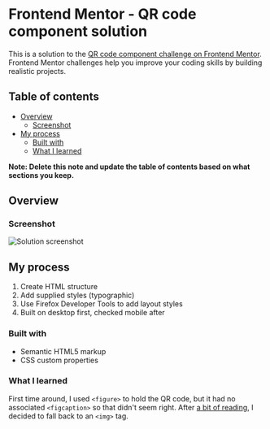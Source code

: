# Frontend Mentor - QR code component solution

This is a solution to the [QR code component challenge on Frontend Mentor](https://www.frontendmentor.io/challenges/qr-code-component-iux_sIO_H). Frontend Mentor challenges help you improve your coding skills by building realistic projects.

## Table of contents

- [Overview](#overview)
  - [Screenshot](#screenshot)
- [My process](#my-process)
  - [Built with](#built-with)
  - [What I learned](#what-i-learned)

**Note: Delete this note and update the table of contents based on what sections you keep.**

## Overview

### Screenshot

![Solution screenshot](/1-qr-code-component-main/screenshot.jpg)

## My process

1. Create HTML structure
2. Add supplied styles (typographic)
3. Use Firefox Developer Tools to add layout styles
4. Built on desktop first, checked mobile after

### Built with

- Semantic HTML5 markup
- CSS custom properties

### What I learned

First time around, I used `<figure>` to hold the QR code, but it had no associated `<figcaption>` so that didn't seem right.
After [a bit of reading](https://html.com/images/#Picture_Element), I decided to fall back to an `<img>` tag.

